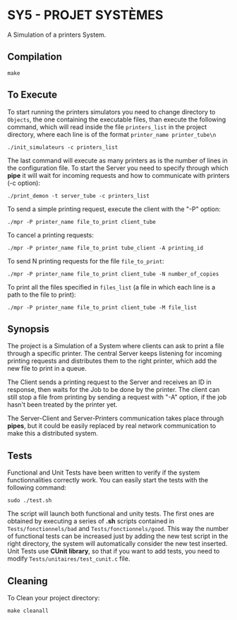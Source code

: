# SY5 - PROJET SYSTÈMES

A Simulation of a printers System.

## Compilation

    make

## To Execute

To start running the printers simulators you need to change directory to `Objects`, the one containing the executable files, than execute the following command, which will read inside the file `printers_list` in the project directory, where each line is of the format `printer_name printer_tube\n`

	./init_simulateurs -c printers_list

The last command will execute as many printers as is the number of lines in the configuration file.
To start the Server you need to specify through which **pipe** it will wait for incoming requests and how to communicate with printers (-c option):

	./print_demon -t server_tube -c printers_list

To send a simple printing request, execute the client with the "-P" option:

	./mpr -P printer_name file_to_print client_tube

To cancel a printing requests:

    ./mpr -P printer_name file_to_print tube_client -A printing_id

To send N printing requests for the file `file_to_print`:

    ./mpr -P printer_name file_to_print client_tube -N number_of_copies

To print all the files specified in `files_list` (a file in which each line is a path to the file to print):

    ./mpr -P printer_name file_to_print client_tube -M file_list

## Synopsis

The project is a Simulation of a System where clients can ask to print a file through a specific printer. The central Server keeps listening for incoming printing requests and distributes them to the right printer, which add the new file to print in a queue.  

The Client sends a printing request to the Server and receives an ID in response, then waits for the Job to be done by the printer.
The client can still stop a file from printing by sending a request with "-A" option, if the job hasn't been treated by the printer yet.

The Server-Client and Server-Printers communication takes place through **pipes**, but it could be easily replaced by real network communication to make this a distributed system.

## Tests

Functional and Unit Tests have been written to verify if the system functionnalities correctly work. You can easily start the tests with the following command:

	sudo ./test.sh

The script will launch both functional and unity tests. The first ones are obtained by executing a series of **.sh** scripts contained in `Tests/fonctionnels/bad` and `Tests/fonctionnels/good`. This way the number of functional tests can be increased just by adding the new test script in the right directory, the system will automatically consider the new test inserted. Unit Tests use **CUnit library**, so that if you want to add tests, you need to modify `Tests/unitaires/test_cunit.c` file.

## Cleaning

To Clean your project directory:

	make cleanall
